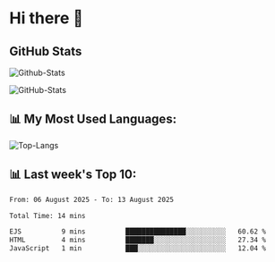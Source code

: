# Hi there 👋

## GitHub Stats
![Github-Stats](https://github-readme-stats-sigma-five.vercel.app/api?username=ltorson&show_icons=true&theme=radical&count_private=true&show=reviews,discussions_started,discussions_answered,prs_merged,prs_merged_percentage)

![GitHub-Stats](https://github-readme-stats.vercel.app/api/wakatime?username=LeeTorson&theme=synthwave&size_weight=0.5&count_weight=0.5&title_color=36F9F6&langs_count=10&count_private=true)

## 📊 My Most Used Languages:
![Top-Langs](https://github-readme-stats-sigma-five.vercel.app/api/top-langs/?username=LTorson&layout=compact&langs_count=10)


## 📊 Last week's Top 10:
<!--START_SECTION:waka-->

```txt
From: 06 August 2025 - To: 13 August 2025

Total Time: 14 mins

EJS          9 mins          ███████████████░░░░░░░░░░   60.62 %
HTML         4 mins          ███████░░░░░░░░░░░░░░░░░░   27.34 %
JavaScript   1 min           ███░░░░░░░░░░░░░░░░░░░░░░   12.04 %
```

<!--END_SECTION:waka-->
